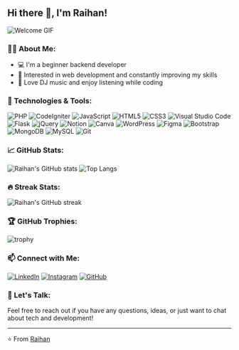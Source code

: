 ## Hi there 👋, I'm Raihan!

![Welcome GIF](https://wallpapercave.com/wp/wp2757956.gif)

### 🧑‍💻 About Me:
- 💻 I'm a beginner backend developer
- 🎯 Interested in web development and constantly improving my skills
- 🎵 Love DJ music and enjoy listening while coding

### 🚀 Technologies & Tools:
![PHP](https://img.shields.io/badge/-PHP-777BB4?style=flat&logo=php&logoColor=white)
![CodeIgniter](https://img.shields.io/badge/-CodeIgniter-EF4223?style=flat&logo=codeigniter&logoColor=white)
![JavaScript](https://img.shields.io/badge/-JavaScript-F7DF1E?style=flat&logo=javascript&logoColor=black)
![HTML5](https://img.shields.io/badge/-HTML5-E34F26?style=flat&logo=html5&logoColor=white)
![CSS3](https://img.shields.io/badge/-CSS3-1572B6?style=flat&logo=css3&logoColor=white)
![Visual Studio Code](https://img.shields.io/badge/-VS%20Code-007ACC?style=flat&logo=visual-studio-code&logoColor=white)
![Flask](https://img.shields.io/badge/-Flask-000000?style=flat&logo=flask&logoColor=white)
![jQuery](https://img.shields.io/badge/-jQuery-0769AD?style=flat&logo=jquery&logoColor=white)
![Notion](https://img.shields.io/badge/-Notion-000000?style=flat&logo=notion&logoColor=white)
![Canva](https://img.shields.io/badge/-Canva-00C4CC?style=flat&logo=canva&logoColor=white)
![WordPress](https://img.shields.io/badge/-WordPress-21759B?style=flat&logo=wordpress&logoColor=white)
![Figma](https://img.shields.io/badge/-Figma-F24E1E?style=flat&logo=figma&logoColor=white)
![Bootstrap](https://img.shields.io/badge/-Bootstrap-563D7C?style=flat&logo=bootstrap&logoColor=white)
![MongoDB](https://img.shields.io/badge/-MongoDB-47A248?style=flat&logo=mongodb&logoColor=white)
![MySQL](https://img.shields.io/badge/-MySQL-4479A1?style=flat&logo=mysql&logoColor=white)
![Git](https://img.shields.io/badge/-Git-F05032?style=flat&logo=git&logoColor=white)

### 📈 GitHub Stats:
![Raihan's GitHub stats](https://github-readme-stats.vercel.app/api?username=RaihanMaulanaa&show_icons=true&theme=radical)
![Top Langs](https://github-readme-stats.vercel.app/api/top-langs/?username=RaihanMaulanaa&layout=compact&theme=radical)

### 🔥 Streak Stats:
![Raihan's GitHub streak](https://github-readme-streak-stats.herokuapp.com/?user=RaihanMaulanaa&theme=radical)

### 🏆 GitHub Trophies:
![trophy](https://github-profile-trophy.vercel.app/?username=RaihanMaulanaa&theme=radical&no-frame=true&margin-w=15&margin-h=15)

### 📫 Connect with Me:
[![LinkedIn](https://img.shields.io/badge/-LinkedIn-0A66C2?style=flat&logo=LinkedIn&logoColor=white)](https://www.linkedin.com/in/raihan-maulana-syahputra-39ab4731a/)
[![Instagram](https://img.shields.io/badge/-Instagram-E4405F?style=flat&logo=instagram&logoColor=white)](https://www.instagram.com/raihanmaulanasyahputra/)
[![GitHub](https://img.shields.io/badge/-GitHub-181717?style=flat&logo=github&logoColor=white)](https://github.com/RaihanMaulanaa)

### 💬 Let's Talk:
Feel free to reach out if you have any questions, ideas, or just want to chat about tech and development!

---

⭐️ From [Raihan](https://github.com/RaihanMaulanaa)
